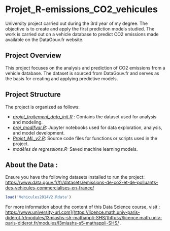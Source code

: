 # Projet_R-emissions_CO2_vehicules

University project carried out during the 3rd year of my degree. The objective is to create and apply the first prediction models studied. The work is carried out on a vehicle database to predict CO2 emissions made available on the DataGouv.fr website.

## Project Overview

This project focuses on the analysis and prediction of CO2 emissions from a vehicle database. The dataset is sourced from DataGouv.fr and serves as the basis for creating and applying predictive models.

## Project Structure

The project is organized as follows:

- *[projet_traitement_data_init.R](projet_traitement_data_init.R) :* Contains the dataset used for analysis and modeling.
- *[proj_modifvar.R](proj_modifvar.R):* Jupyter notebooks used for data exploration, analysis, and model development.
- *[Projet_ML_v2.R](Projet_ML_v2.R):* Source code files for functions or scripts used in the project.
- *modèles de regressions.R:* Saved machine learning models.

## About the Data :

Ensure you have the following datasets installed to run the project:
https://www.data.gouv.fr/fr/datasets/emissions-de-co2-et-de-polluants-des-vehicules-commercialises-en-france/

```R
load('Vehicules2014V2.Rdata')
```

For more information about the content of this Data Science course, visit : https://www.university-url.com](https://licence.math.univ-paris-diderot.fr/modules/l3miashs-s5-mathappli-SHS/)https://licence.math.univ-paris-diderot.fr/modules/l3miashs-s5-mathappli-SHS/ .



